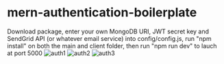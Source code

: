 # mern-authentication-boilerplate
Download package, enter your own MongoDB URI, JWT secret key and SendGrid API (or whatever email service) into config/config.js, run "npm install" on both the main and client folder, then run "npm run dev" to lauch at port 5000
![auth1](https://user-images.githubusercontent.com/56236726/109452490-af091d00-7a04-11eb-812c-fe3707548d7c.jpg)
![auth2](https://user-images.githubusercontent.com/56236726/109452492-afa1b380-7a04-11eb-82d3-ee377a0f4fc3.jpg)
![auth3](https://user-images.githubusercontent.com/56236726/109452495-afa1b380-7a04-11eb-904d-af51d04bf1d1.jpg)

